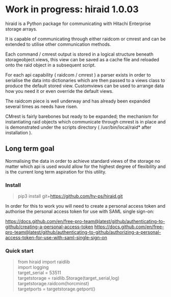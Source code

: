 # Work in progress: hiraid 1.0.03
hiraid is a Python package for communicating with Hitachi Enterprise storage arrays.

It is capable of communicating through either raidcom or cmrest and can be extended to utilise other communication methods.

Each command / cmrest output is stored in a logical structure beneath storageobject.views, this view can be saved as a cache file and reloaded onto the raid object in a subsequent script.

For each api capability ( raidcom / cmrest ) a parser exists in order to serialise the data into dictionaries which are then passed to a views class to produce the default stored view. Customviews can be used to arrange data how you need it or even override the default views.

The raidcom piece is well underway and has already been expanded several times as needs have risen.

CMrest is fairly barebones but ready to be expanded; the mechanism for instantiating raid objects which communicate through cmrest is in place and is demonstrated under the scripts directory ( /usr/bin/local/raid* after installation ).

## Long term goal
Normalising the data in order to achieve standard views of the storage no matter which api is used would allow for the highest degree of flexibility and is the current long term aspiration for this utility.

### Install
> pip3 install git+https://github.com/hv-ps/hiraid.git

In order for this to work you will need to create a personal access token and authorise the personal access token for use with SAML single sign-on: 

https://docs.github.com/en/free-pro-team@latest/github/authenticating-to-github/creating-a-personal-access-token 
https://docs.github.com/en/free-pro-team@latest/github/authenticating-to-github/authorizing-a-personal-access-token-for-use-with-saml-single-sign-on

### Quick start
> from hiraid import raidlib  
> import logging  
> target_serial = 53511  
> targetstorage = raidlib.Storage(target_serial,log)  
> targetstorage.raidcom(horcminst)  
> targetports = targetstorage.getport()  
